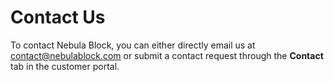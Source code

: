 # Contact Us

To contact Nebula Block, you can either directly email us at [contact@nebulablock.com](mailto:contact@nebulablock.com)
or submit a contact request through the **Contact** tab in the customer portal.